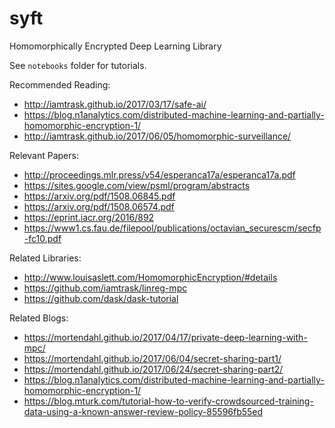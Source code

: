 # syft
Homomorphically Encrypted Deep Learning Library

See `notebooks` folder for tutorials.

Recommended Reading:
- http://iamtrask.github.io/2017/03/17/safe-ai/
- https://blog.n1analytics.com/distributed-machine-learning-and-partially-homomorphic-encryption-1/
- http://iamtrask.github.io/2017/06/05/homomorphic-surveillance/


Relevant Papers:
- http://proceedings.mlr.press/v54/esperanca17a/esperanca17a.pdf
- https://sites.google.com/view/psml/program/abstracts
- https://arxiv.org/pdf/1508.06845.pdf
- https://arxiv.org/pdf/1508.06574.pdf
- https://eprint.iacr.org/2016/892
- https://www1.cs.fau.de/filepool/publications/octavian_securescm/secfp-fc10.pdf

Related Libraries:
- http://www.louisaslett.com/HomomorphicEncryption/#details
- https://github.com/iamtrask/linreg-mpc
- https://github.com/dask/dask-tutorial

Related Blogs:
- https://mortendahl.github.io/2017/04/17/private-deep-learning-with-mpc/
- https://mortendahl.github.io/2017/06/04/secret-sharing-part1/
- https://mortendahl.github.io/2017/06/24/secret-sharing-part2/
- https://blog.n1analytics.com/distributed-machine-learning-and-partially-homomorphic-encryption-1/
- https://blog.mturk.com/tutorial-how-to-verify-crowdsourced-training-data-using-a-known-answer-review-policy-85596fb55ed
